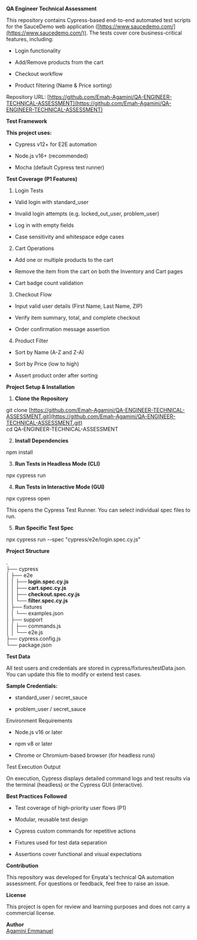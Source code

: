 **QA Engineer Technical Assessment**

This repository contains Cypress-based end-to-end automated test scripts for the SauceDemo web application ([https://www.saucedemo.com/](https://www.saucedemo.com/)). The tests cover core business-critical features, including:

* Login functionality

* Add/Remove products from the cart

* Checkout workflow

* Product filtering (Name & Price sorting)

Repository URL: [https://github.com/Emah-Agamini/QA-ENGINEER-TECHNICAL-ASSESSMENT](https://github.com/Emah-Agamini/QA-ENGINEER-TECHNICAL-ASSESSMENT)

**Test Framework**

**This project uses:**

* Cypress v12+ for E2E automation

* Node.js v16+ (recommended)

* Mocha (default Cypress test runner)

**Test Coverage (P1 Features)**

1. Login Tests

* Valid login with standard\_user

* Invalid login attempts (e.g. locked\_out\_user, problem\_user)

* Log in with empty fields

* Case sensitivity and whitespace edge cases

2. Cart Operations

* Add one or multiple products to the cart

* Remove the item from the cart on both the Inventory and Cart pages

* Cart badge count validation

3. Checkout Flow

* Input valid user details (First Name, Last Name, ZIP)

* Verify item summary, total, and complete checkout

* Order confirmation message assertion

4. Product Filter

* Sort by Name (A-Z and Z-A)

* Sort by Price (low to high)

* Assert product order after sorting

**Project Setup & Installation**

1. **Clone the Repository**

git clone [https://github.com/Emah-Agamini/QA-ENGINEER-TECHNICAL-ASSESSMENT.git](https://github.com/Emah-Agamini/QA-ENGINEER-TECHNICAL-ASSESSMENT.git)  
 cd QA-ENGINEER-TECHNICAL-ASSESSMENT

2. **Install Dependencies**

npm install

3. **Run Tests in Headless Mode (CLI)**

npx cypress run

4. **Run Tests in Interactive Mode (GUI)**

npx cypress open

This opens the Cypress Test Runner. You can select individual spec files to run.

5. **Run Specific Test Spec**

npx cypress run \--spec "cypress/e2e/login.spec.cy.js"

**Project Structure**

.  
 ├── cypress  
 │ ├── e2e  
 │ │ ├── **login.spec.cy.js**  
 │ │ ├── **cart.spec.cy.js**  
 │ │ ├── **checkout.spec.cy.js**  
 │ │ └── **filter.spec.cy.js**  
 │ ├── fixtures  
 │ │ └── examples.json  
 │ ├── support  
 │ │ ├── commands.js  
 │ │ └── e2e.js  
 ├── cypress.config.js  
 └── package.json

**Test Data**

All test users and credentials are stored in cypress/fixtures/testData.json. You can update this file to modify or extend test cases.

**Sample Credentials:**

* standard\_user / secret\_sauce

* problem\_user / secret\_sauce

Environment Requirements

* Node.js v16 or later

* npm v8 or later

* Chrome or Chromium-based browser (for headless runs)

Test Execution Output

On execution, Cypress displays detailed command logs and test results via the terminal (headless) or the Cypress GUI (interactive).

**Best Practices Followed**

* Test coverage of high-priority user flows (P1)

* Modular, reusable test design

* Cypress custom commands for repetitive actions

* Fixtures used for test data separation

* Assertions cover functional and visual expectations

**Contribution**

This repository was developed for Enyata's technical QA automation assessment. For questions or feedback, feel free to raise an issue.

**License**

This project is open for review and learning purposes and does not carry a commercial license.

**Author**  
[Agamini Emmanuel](https://www.linkedin.com/in/emmanuel-agamini/)
